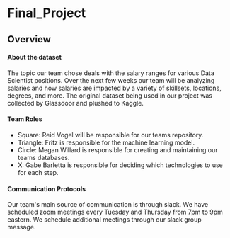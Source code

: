 # Final_Project



## Overview


#### About the dataset
The topic our team chose deals with the salary ranges for various Data Scientist positions. Over the next few weeks our team will be analyzing salaries and how salaries are impacted by a variety of skillsets, locations, degrees, and more. The original dataset being used in our project was collected by Glassdoor and plushed to Kaggle.  

#### Team Roles
- Square: Reid Vogel will be responsible for our teams repository.
- Triangle: Fritz is responsible for the machine learning model. 
- Circle: Megan Willard is responsible for creating and maintaining our teams databases. 
- X: Gabe Barletta is responsible for deciding which technologies to use for each step. 


#### Communication Protocols
Our team's main source of communication is through slack. We have scheduled zoom meetings every Tuesday and Thursday from 7pm to 9pm eastern. We schedule additional meetings through our slack group message.
